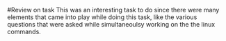 #Review on task
This was an interesting task to do since there were many elements that came into play while doing this task, like the various questions that were 
asked while simultaneoulsy working on the the linux commands.
